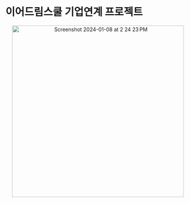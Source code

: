 # 이어드림스쿨 기업연계 프로젝트
<p align="center">
  <img width="468" alt="Screenshot 2024-01-08 at 2 24 23 PM" src="https://github.com/yd-startup-team03/aws_EMR/assets/145730125/0e0d91de-05bb-4e07-8a3e-f8073ac60ff8">
<p/>
